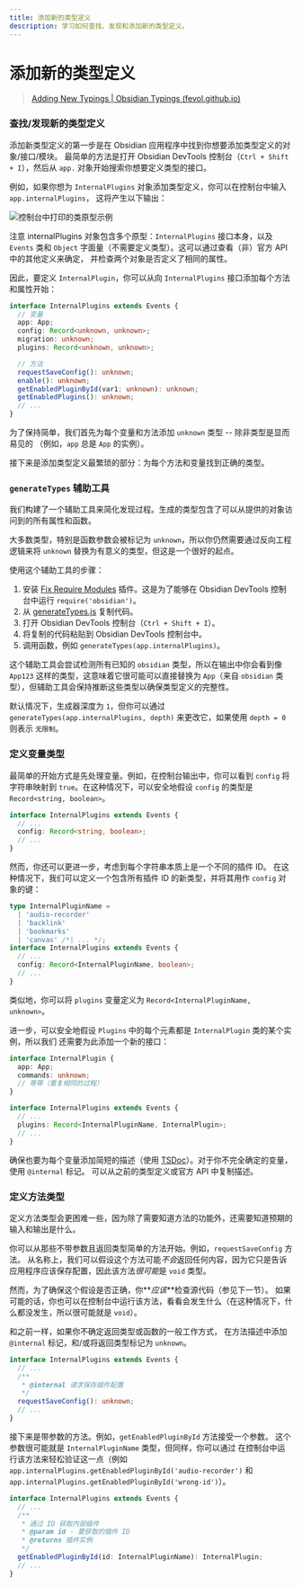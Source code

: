 ```yaml
---
title: 添加新的类型定义
description: 学习如何查找、发现和添加新的类型定义。
---
```


# 添加新的类型定义

> [Adding New Typings | Obsidian Typings (fevol.github.io)](https://fevol.github.io/obsidian-typings/guides/adding-new-typings/)

### 查找/发现新的类型定义

添加新类型定义的第一步是在 Obsidian 应用程序中找到你想要添加类型定义的对象/接口/模块。
最简单的方法是打开 Obsidian DevTools 控制台（`Ctrl + Shift + I`），然后从 `app.` 对象开始搜索你想要定义类型的接口。

例如，如果你想为 `InternalPlugins` 对象添加类型定义，你可以在控制台中输入 `app.internalPlugins`，
这将产生以下输出：

![控制台中打印的类原型示例](https://fevol.github.io/obsidian-typings/_astro/prototype-reference.B6SwVAg__Z191fpR.webp)

注意 internalPlugins 对象包含多个原型：`InternalPlugins` 接口本身，以及
`Events` 类和 `Object` 字面量（不需要定义类型）。这可以通过查看（非）官方 API 中的其他定义来确定，
并检查两个对象是否定义了相同的属性。

因此，要定义 `InternalPlugin`，你可以从向 `InternalPlugins` 接口添加每个方法和属性开始：

```ts
interface InternalPlugins extends Events {
  // 变量
  app: App;
  config: Record<unknown, unknown>;
  migration: unknown;
  plugins: Record<unknown, unknown>;

  // 方法
  requestSaveConfig(): unknown;
  enable(): unknown;
  getEnabledPluginById(var1: unknown): unknown;
  getEnabledPlugins(): unknown;
  // ...
}
```

为了保持简单，我们首先为每个变量和方法添加 `unknown` 类型 -- 除非类型是显而易见的
（例如，`app` 总是 `App` 的实例）。

接下来是添加类型定义最繁琐的部分：为每个方法和变量找到正确的类型。

### `generateTypes` 辅助工具

我们构建了一个辅助工具来简化发现过程。生成的类型包含了可以从提供的对象访问到的所有属性和函数。

大多数类型，特别是函数参数会被标记为 `unknown`，所以你仍然需要通过反向工程逻辑来将 `unknown` 替换为有意义的类型，但这是一个很好的起点。

使用这个辅助工具的步骤：

1. 安装 [Fix Require Modules](https://obsidian.md/plugins?id=fix-require-modules) 插件。这是为了能够在 Obsidian DevTools 控制台中运行 `require('obsidian')`。
2. 从 [generateTypes.js](https://github.com/Fevol/obsidian-typings/blob/main/tools/generateTypes.js) 复制代码。
3. 打开 Obsidian DevTools 控制台（`Ctrl + Shift + I`）。
4. 将复制的代码粘贴到 Obsidian DevTools 控制台中。
5. 调用函数，例如 `generateTypes(app.internalPlugins)`。

这个辅助工具会尝试检测所有已知的 `obsidian` 类型，所以在输出中你会看到像 `App123` 这样的类型，这意味着它很可能可以直接替换为 `App`（来自 `obsidian` 类型），但辅助工具会保持推断这些类型以确保类型定义的完整性。

默认情况下，生成器深度为 `1`，但你可以通过 `generateTypes(app.internalPlugins, depth)` 来更改它，如果使用 `depth = 0` 则表示 `无限制`。

### 定义变量类型

最简单的开始方式是先处理变量。例如，在控制台输出中，你可以看到 `config`
将字符串映射到 `true`。在这种情况下，可以安全地假设 `config` 的类型是 `Record<string, boolean>`。

```ts
interface InternalPlugins extends Events {
  // ...
  config: Record<string, boolean>;
  // ...
}
```

然而，你还可以更进一步，考虑到每个字符串本质上是一个不同的插件 ID。
在这种情况下，我们可以定义一个包含所有插件 ID 的新类型，并将其用作 `config` 对象的键：

```ts
type InternalPluginName =
  | 'audio-recorder'
  | 'backlink'
  | 'bookmarks'
  | 'canvas' /*| ... */;
interface InternalPlugins extends Events {
  // ...
  config: Record<InternalPluginName, boolean>;
  // ...
}
```

类似地，你可以将 `plugins` 变量定义为 `Record<InternalPluginName, unknown>`。

进一步，可以安全地假设 `Plugins` 中的每个元素都是 `InternalPlugin` 类的某个实例，所以我们
还需要为此添加一个新的接口：

```ts
interface InternalPlugin {
  app: App;
  commands: unknown;
  // 等等（重复相同的过程）
}

interface InternalPlugins extends Events {
  // ...
  plugins: Record<InternalPluginName, InternalPlugin>;
  // ...
}
```

确保也要为每个变量添加简短的描述（使用 [TSDoc](https://tsdoc.org/)）。对于你不完全确定的变量，使用 `@internal` 标记。
可以从之前的类型定义或官方 API 中复制描述。

### 定义方法类型

定义方法类型会更困难一些，因为除了需要知道方法的功能外，还需要知道预期的输入和输出是什么。

你可以从那些不带参数且返回类型简单的方法开始。例如，`requestSaveConfig` 方法。
从名称上，我们可以假设这个方法可能*不会*返回任何内容，因为它只是告诉
应用程序应该保存配置，因此该方法*很可能*是 `void` 类型。

然而，为了确保这个假设是否正确，你**_应该_**检查源代码（参见下一节）。
如果可能的话，你也可以在控制台中运行该方法，看看会发生什么（在这种情况下，什么都没发生，所以很可能就是 `void`）。

和之前一样，如果你不确定返回类型或函数的一般工作方式，
在方法描述中添加 `@internal` 标记，和/或将返回类型标记为 `unknown`。

```ts
interface InternalPlugins extends Events {
  // ...
  /**
   * @internal 请求保存插件配置
   */
  requestSaveConfig(): unknown;
  // ...
}
```

接下来是带参数的方法。例如，`getEnabledPluginById` 方法接受一个参数。
这个参数很可能就是 `InternalPluginName` 类型，但同样，你可以通过
在控制台中运行该方法来轻松验证这一点（例如 `app.internalPlugins.getEnabledPluginById('audio-recorder')` 和 `app.internalPlugins.getEnabledPluginById('wrong-id')`）。

```ts
interface InternalPlugins extends Events {
  // ...
  /**
   * 通过 ID 获取内部插件
   * @param id - 要获取的插件 ID
   * @returns 插件实例
   */
  getEnabledPluginById(id: InternalPluginName): InternalPlugin;
  // ...
}
```
